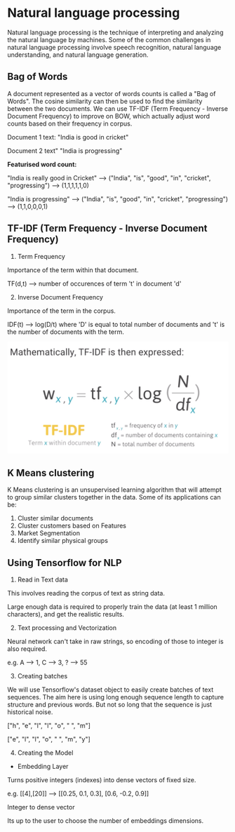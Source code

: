 # Natural language processing

Natural language processing is the technique of interpreting and analyzing the natural language by machines.
Some of the common challenges in natural language processing involve speech recognition, natural language understanding, and natural language generation.

## Bag of Words
A document represented as a vector of words counts is called a "Bag of Words".
The cosine similarity can then be used to find the similarity between the two documents.
We can use TF-IDF (Term Frequency - Inverse Document Frequency) to improve on BOW, which actually adjust word counts based on their frequency in corpus.

Document 1 text:
"India is good in cricket"

Document 2 text"
"India is progressing"

**Featurised word count:**

"India is really good in Cricket" --> ("India", "is", "good", "in", "cricket", "progressing") --> (1,1,1,1,1,0)

"India is progressing" --> ("India", "is", "good", "in", "cricket", "progressing") --> (1,1,0,0,0,1)


## TF-IDF (Term Frequency - Inverse Document Frequency)
1. Term Frequency

Importance of the term within that document.

TF(d,t) --> number of occurences of term 't' in document 'd'

2. Inverse Document Frequency

Importance of the term in the corpus.

IDF(t) --> log(D/t) where 'D' is equal to total number of documents and 't' is the number of documents with the term.

![TF-IDF Mathematically](img/tf-idf.png)


## K Means clustering

K Means clustering is an unsupervised learning algorithm that will attempt to group similar clusters together in the data. Some of its applications can be:

1. Cluster similar documents
2. Cluster customers based on Features
3. Market Segmentation
4. Identify similar physical groups


## Using Tensorflow for NLP

1. Read in Text data

This involves reading the corpus of text as string data.

Large enough data is required to properly train the data (at least 1 million characters), and get the realistic results.

2. Text processing and Vectorization

Neural network can't take in raw strings, so encoding of those to integer is also required.

e.g. A --> 1, C --> 3, ? --> 55

3. Creating batches

We will use Tensorflow's dataset object to easily create batches of text sequences.
The aim here is using long enough sequence length to capture structure and previous words.
But not so long that the sequence is just historical noise.

["h", "e", "l", "l", "o", " ", "m"]

["e", "l", "l", "o", " ", "m", "y"]

4.  Creating the Model

* Embedding Layer

Turns positive integers (indexes) into dense vectors of fixed size. 

e.g. [[4],[20]] --> [[0.25, 0.1, 0.3], [0.6, -0.2, 0.9]] 

Integer to dense vector

Its up to the user to choose the number of embeddings dimensions.


    
  

